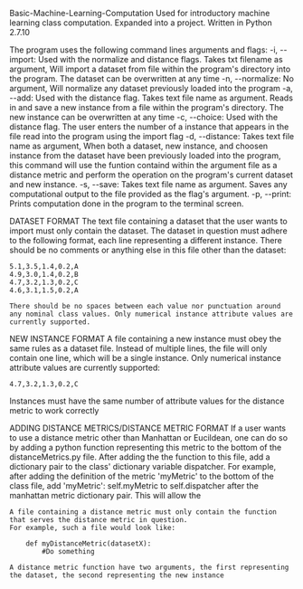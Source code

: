 Basic-Machine-Learning-Computation
Used for introductory machine learning class computation. Expanded into a project.
Written in Python 2.7.10


The program uses the following command lines arguments and flags:
	-i, --import: Used with the normalize and distance flags. Takes txt filename as argument, Will import a dataset from file within the program's directory into the program. The dataset can be overwritten at any time
	-n, --normalize: No argument, Will normalize any dataset previously loaded into the program
	-a, --add: Used with the distance flag. Takes text file name as argument. Reads in and save a new instance from a file within the program's directory. The new instance can be overwritten at any time
	-c, --choice: Used with the distance flag. The user enters the number of a instance that appears in the file read into the program using the import flag
	-d, --distance: Takes text file name as argument, When both a dataset, new instance, and choosen instance from the dataset have been previously loaded into the program, this command will use the funtion containd within the argument file as a distance metric and perform the operation on the program's current dataset and new instance.
	-s, --save: Takes text file name as argument. Saves any computational output to the file provided as the flag's argument.
	-p, --print: Prints computation done in the program to the terminal screen.

DATASET FORMAT
	The text file containing a dataset that the user wants to import must only contain the dataset. The dataset in question must adhere to the following format, each line representing a different instance. There should be no comments or anything else in this file other than the dataset:
	
	5.1,3.5,1.4,0.2,A
	4.9,3.0,1.4,0.2,B
	4.7,3.2,1.3,0.2,C
	4.6,3.1,1.5,0.2,A

	There should be no spaces between each value nor punctuation around any nominal class values. Only numerical instance attribute values are currently supported.

NEW INSTANCE FORMAT
	A file containing a new instance must obey the same rules as a dataset file. Instead of multiple lines, the file will only contain
	one line, which will be a single instance. Only numerical instance attribute values are currently supported:

	4.7,3.2,1.3,0.2,C

Instances must have the same number of attribute values for the distance metric to work correctly

ADDING DISTANCE METRICS/DISTANCE METRIC FORMAT
	If a user wants to use a distance metric other than Manhattan or Eucildean, one can do so by adding a python function representing this
	metric to the bottom of the distanceMetrics.py file. After adding the the function to this file, add a dictionary pair to the class'
	dictionary variable dispatcher. For example, after adding the definition of the metric 'myMetric' to the bottom of the class file,
	add 'myMetric': self.myMetric to self.dispatcher after the manhattan metric dictionary pair. This will allow the 


	A file containing a distance metric must only contain the function that serves the distance metric in question.
	For example, such a file would look like:

		def myDistanceMetric(datasetX):
			#Do something

	A distance metric function have two arguments, the first representing the dataset, the second representing the new instance